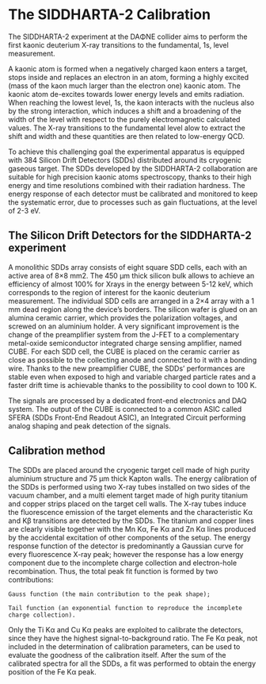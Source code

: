 # The SIDDHARTA-2 Calibration

The SIDDHARTA-2 experiment at the DAΦNE collider aims to perform the first kaonic deuterium X-ray transitions to the fundamental, 1s, level measurement. 

A kaonic atom is formed when a negatively charged kaon enters a target, stops inside and replaces an electron in an atom, forming a highly excited (mass of the kaon much larger than the electron one) kaonic atom. 
The kaonic atom de-excites towards lower energy levels and emits radiation. 
When reaching the lowest level, 1s, the kaon interacts with the nucleus also by the strong interaction, which induces a shift and a broadening of the width of the level with respect to the purely electromagnetic calculated values. 
The X-ray transitions to the fundamental level alow to extract the shift and width and these quantities are then related to low-energy QCD.

To achieve this challenging goal the experimental apparatus is equipped with 384 Silicon Drift Detectors (SDDs) distributed around its cryogenic gaseous target. 
The SDDs developed by the SIDDHARTA-2 collaboration are suitable for high precision kaonic atoms spectroscopy, thanks to their high energy and time resolutions combined with their radiation hardness. 
The energy response of each detector must be calibrated and monitored to keep the systematic error, due to processes such as gain fluctuations, at the level of 2-3 eV. 

## The Silicon Drift Detectors for the SIDDHARTA-2 experiment

A monolithic SDDs array consists of eight square SDD cells, each with an active area of 8×8 mm2. 
The 450 µm thick silicon bulk allows to achieve an efficiency of almost 100% for Xrays in the energy between 5-12 keV, which corresponds to the region of interest for the kaonic deuterium measurement. 
The individual SDD cells are arranged in a 2×4 array with a 1 mm dead region along the device’s borders. 
The silicon wafer is glued on an alumina ceramic carrier, which provides the polarization voltages, and screwed on an aluminium holder. 
A very significant improvement is the change of the preamplifier system from the J-FET to a complementary metal-oxide semiconductor integrated charge sensing amplifier, named CUBE. 
For each SDD cell, the CUBE is placed on the ceramic carrier as close as possible to the collecting anode and connected to it with a bonding wire. 
Thanks to the new preamplifier CUBE, the SDDs’ performances are stable even when exposed to high and variable charged particle rates and a faster drift time is achievable thanks to the possibility to cool down to 100 K. 

The signals are processed by a dedicated front-end electronics and DAQ system. 
The output of the CUBE is connected to a common ASIC called SFERA (SDDs Front-End Readout ASIC), an Integrated Circuit performing analog shaping and peak detection of the signals. 

##  Calibration method

The SDDs are placed around the cryogenic target cell made of high purity aluminium structure and 75 µm thick Kapton walls. 
The energy calibration of the SDDs is performed using two X-ray tubes installed on two sides of the vacuum chamber, and a multi element target made of high purity titanium and copper strips placed on the target cell walls. 
The X-ray tubes induce the fluorescence emission of the target elements and the characteristic Kα and Kβ transitions are detected by the SDDs. 
The titanium and copper lines are clearly visible together with the Mn Kα, Fe Kα and Zn Kα lines produced by the accidental excitation of other components of the setup. 
The energy response function of the detector is predominantly a Gaussian curve for every fluorescence X-ray peak; however the response has a low energy component due to the incomplete charge collection and electron-hole recombination. 
Thus, the total peak fit function is formed by two contributions: 

    Gauss function (the main contribution to the peak shape);
    
    Tail function (an exponential function to reproduce the incomplete charge collection).

Only the Ti Kα and Cu Kα peaks are exploited to calibrate the detectors, since they have the highest signal-to-background ratio. 
The Fe Kα peak, not included in the determination of calibration parameters, can be used to evaluate the goodness of the calibration itself. 
After the sum of the calibrated spectra for all the SDDs, a fit was performed to obtain the energy position of the Fe Kα peak.
